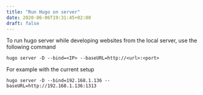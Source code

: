 ```yaml
---
title: "Run Hugo on server"
date: 2020-06-06T19:31:45+02:00
draft: false
---
```


To run hugo server while developing websites from the local server, use the following command 

`hugo server -D --bind=<IP> --baseURL=http://<url>:<port>`

For example with the current setup

`hugo server -D --bind=192.168.1.136 --baseURL=http://192.168.1.136:1313`
